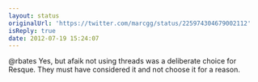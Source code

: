 ```yaml
---
layout: status
originalUrl: 'https://twitter.com/marcgg/status/225974304679002112'
isReply: true
date: 2012-07-19 15:24:07
---
```


@rbates Yes, but afaik not using threads was a deliberate choice for Resque. They must have considered it and not choose it for a reason.
